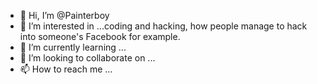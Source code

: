 - 👋 Hi, I’m @Painterboy
- 👀 I’m interested in ...coding and hacking, how people manage to hack into someone's Facebook for example.
- 🌱 I’m currently learning ...
- 💞️ I’m looking to collaborate on ...
- 📫 How to reach me ...

<!---
Painterboy/Painterboy is a ✨ special ✨ repository because its `README.md` (this file) appears on your GitHub profile.
You can click the Preview link to take a look at your changes.
--->
